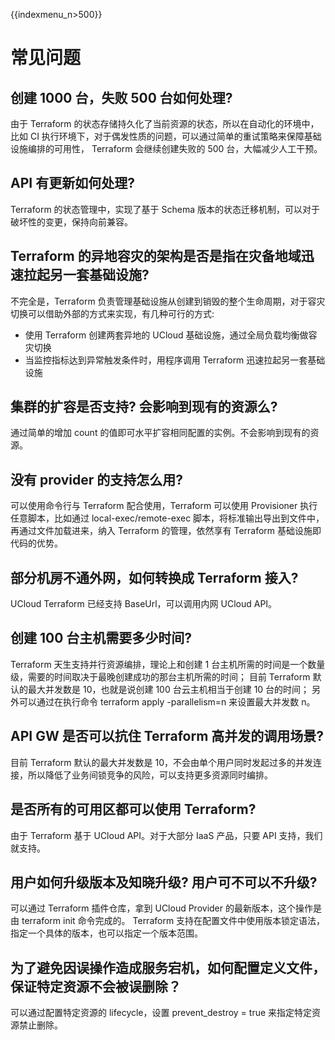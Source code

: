 {{indexmenu_n>500}}

# 常见问题

## 创建 1000 台，失败 500 台如何处理?

由于 Terraform 的状态存储持久化了当前资源的状态，所以在自动化的环境中，比如 CI 执行环境下，对于偶发性质的问题，可以通过简单的重试策略来保障基础设施编排的可用性， Terraform 会继续创建失败的 500 台，大幅减少人工干预。

## API 有更新如何处理?
   
Terraform 的状态管理中，实现了基于 Schema 版本的状态迁移机制，可以对于破坏性的变更，保持向前兼容。

## Terraform 的异地容灾的架构是否是指在灾备地域迅速拉起另一套基础设施?

不完全是，Terraform 负责管理基础设施从创建到销毁的整个生命周期，对于容灾切换可以借助外部的方式来实现，有几种可行的方式:

* 使用 Terraform 创建两套异地的 UCloud 基础设施，通过全局负载均衡做容灾切换
* 当监控指标达到异常触发条件时，用程序调用 Terraform 迅速拉起另一套基础设施

## 集群的扩容是否支持? 会影响到现有的资源么?

通过简单的增加 count 的值即可水平扩容相同配置的实例。不会影响到现有的资源。

## 没有 provider 的支持怎么用?

可以使用命令行与 Terraform 配合使用，Terraform 可以使用 Provisioner 执行任意脚本，比如通过 local-exec/remote-exec 脚本，将标准输出导出到文件中，再通过文件加载进来，纳入 Terraform 的管理，依然享有 Terraform 基础设施即代码的优势。

## 部分机房不通外网，如何转换成 Terraform 接入?

UCloud Terraform 已经支持 BaseUrl，可以调用内网 UCloud API。

## 创建 100 台主机需要多少时间?

Terraform 天生支持并行资源编排，理论上和创建 1 台主机所需的时间是一个数量级，需要的时间取决于最晚创建成功的那台主机所需的时间；
目前 Terraform 默认的最大并发数是 10，也就是说创建 100 台云主机相当于创建 10 台的时间；
另外可以通过在执行命令 terraform apply -parallelism=n 来设置最大并发数 n。

## API GW 是否可以抗住 Terraform 高并发的调用场景?

目前 Terraform 默认的最大并发数是 10，不会由单个用户同时发起过多的并发连接，所以降低了业务间锁竞争的风险，可以支持更多资源同时编排。

## 是否所有的可用区都可以使用 Terraform?

由于 Terraform 基于 UCloud API。对于大部分 IaaS 产品，只要 API 支持，我们就支持。

## 用户如何升级版本及知晓升级? 用户可不可以不升级?

可以通过 Terraform 插件仓库，拿到 UCloud Provider 的最新版本，这个操作是由 terraform init 命令完成的。
Terraform 支持在配置文件中使用版本锁定语法，指定一个具体的版本，也可以指定一个版本范围。

## 为了避免因误操作造成服务宕机，如何配置定义文件，保证特定资源不会被误删除？

可以通过配置特定资源的 lifecycle，设置 prevent_destroy = true 来指定特定资源禁止删除。